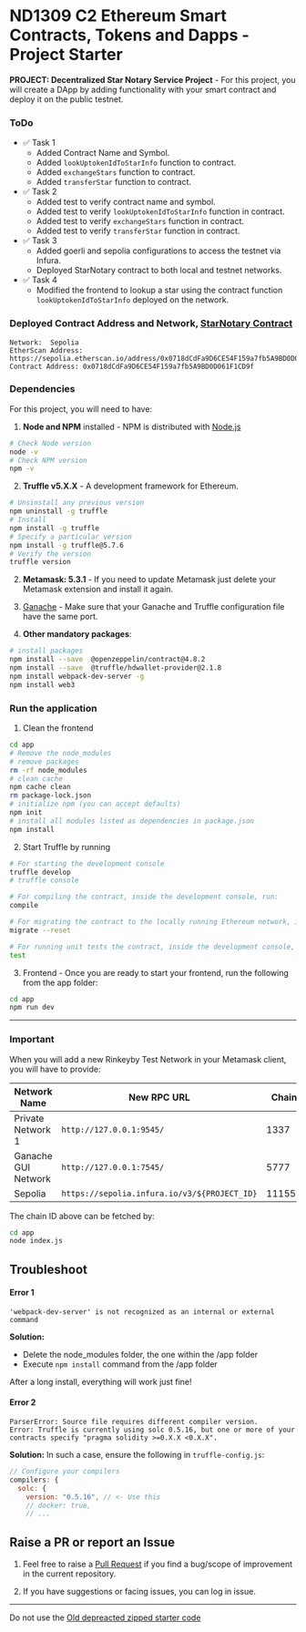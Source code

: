 # ND1309 C2 Ethereum Smart Contracts, Tokens and Dapps - Project Starter 
**PROJECT: Decentralized Star Notary Service Project** - For this project, you will create a DApp by adding functionality with your smart contract and deploy it on the public testnet.

### ToDo

- ✅ Task 1
  - Added Contract Name and Symbol.
  - Added `lookUptokenIdToStarInfo` function to contract.
  - Added `exchangeStars` function to contract.
  - Added `transferStar` function to contract.
- ✅ Task 2
  - Added test to verify contract name and symbol.
  - Added test to verify `lookUptokenIdToStarInfo` function in contract.
  - Added test to verify `exchangeStars` function in contract.
  - Added test to verify `transferStar` function in contract.
- ✅ Task 3
  - Added goerli and sepolia configurations to access the testnet via Infura.
  - Deployed StarNotary contract to both local and testnet networks.
- ✅ Task 4
  - Modified the frontend to lookup a star using the contract function `lookUptokenIdToStarInfo` deployed on the network.


### Deployed Contract Address and Network, [StarNotary Contract](https://sepolia.etherscan.io/address/0x0718dCdFa9D6CE54F159a7fb5A9BD0D061F1CD9f)

```
Network:  Sepolia
EtherScan Address: https://sepolia.etherscan.io/address/0x0718dCdFa9D6CE54F159a7fb5A9BD0D061F1CD9f
Contract Address: 0x0718dCdFa9D6CE54F159a7fb5A9BD0D061F1CD9f
```


### Dependencies
For this project, you will need to have:
1. **Node and NPM** installed - NPM is distributed with [Node.js](https://www.npmjs.com/get-npm)
```bash
# Check Node version
node -v
# Check NPM version
npm -v
```


2. **Truffle v5.X.X** - A development framework for Ethereum. 
```bash
# Unsinstall any previous version
npm uninstall -g truffle
# Install
npm install -g truffle
# Specify a particular version
npm install -g truffle@5.7.6
# Verify the version
truffle version
```


2. **Metamask: 5.3.1** - If you need to update Metamask just delete your Metamask extension and install it again.


3. [Ganache](https://www.trufflesuite.com/ganache) - Make sure that your Ganache and Truffle configuration file have the same port.


4. **Other mandatory packages**:
```bash
# install packages
npm install --save  @openzeppelin/contract@4.8.2
npm install --save  @truffle/hdwallet-provider@2.1.8
npm install webpack-dev-server -g
npm install web3
```


### Run the application
1. Clean the frontend 
```bash
cd app
# Remove the node_modules  
# remove packages
rm -rf node_modules
# clean cache
npm cache clean
rm package-lock.json
# initialize npm (you can accept defaults)
npm init
# install all modules listed as dependencies in package.json
npm install
```


2. Start Truffle by running
```bash
# For starting the development console
truffle develop
# truffle console

# For compiling the contract, inside the development console, run:
compile

# For migrating the contract to the locally running Ethereum network, inside the development console
migrate --reset

# For running unit tests the contract, inside the development console, run:
test
```

3. Frontend - Once you are ready to start your frontend, run the following from the app folder:
```bash
cd app
npm run dev
```

---

### Important
When you will add a new Rinkeyby Test Network in your Metamask client, you will have to provide:

| Network Name | New RPC URL | Chain ID |
|---|---|---|
|Private Network 1|`http://127.0.0.1:9545/`|1337 |
|Ganache GUI Network|`http://127.0.0.1:7545/`|5777 |
|Sepolia |`https://sepolia.infura.io/v3/${PROJECT_ID}`|11155111 |

The chain ID above can be fetched by:
```bash
cd app
node index.js
```

## Troubleshoot
#### Error 1 
```
'webpack-dev-server' is not recognized as an internal or external command
```
**Solution:**
- Delete the node_modules folder, the one within the /app folder
- Execute `npm install` command from the /app folder

After a long install, everything will work just fine!


#### Error 2
```
ParserError: Source file requires different compiler version. 
Error: Truffle is currently using solc 0.5.16, but one or more of your contracts specify "pragma solidity >=0.X.X <0.X.X".
```
**Solution:** In such a case, ensure the following in `truffle-config.js`:
```js
// Configure your compilers  
compilers: {    
  solc: {      
    version: "0.5.16", // <- Use this        
    // docker: true,
    // ...
```

## Raise a PR or report an Issue
1. Feel free to raise a [Pull Request](https://github.com/udacity/nd1309-p2-Decentralized-Star-Notary-Service-Starter-Code/pulls) if you find a bug/scope of improvement in the current repository. 

2. If you have suggestions or facing issues, you can log in issue. 

---

Do not use the [Old depreacted zipped starter code](https://s3.amazonaws.com/video.udacity-data.com/topher/2019/January/5c51c4c0_project-5-starter-code/project-5-starter-code.zip)
